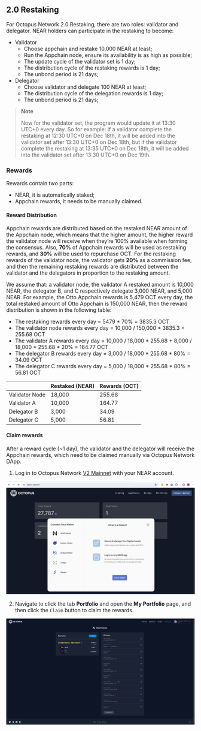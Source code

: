 ## 2.0 Restaking

For Octopus Network 2.0 Restaking, there are two roles: validator and delegator. NEAR holders can participate in the restaking to become:

* Validator
    - Choose appchain and restake 10,000 NEAR at least;
    - Run the Appchain node, ensure its availability is as high as possible;
    - The update cycle of the validator set is 1 day;
    - The distribution cycle of the restaking rewards is 1 day;
    - The unbond period is 21 days;
* Delegator
    - Choose validator and delegate 100 NEAR at least;
    - The distribution cycle of the delegation rewards is 1 day;
    - The unbond period is 21 days;

> **Note**
>
> Now for the validator set, the program would update it at 13:30 UTC+0 every day. So for example: if a validator complete the restaking at 12:30 UTC+0 on Dec 18th, it will be added into the validator set after 13:30 UTC+0 on Dec 18th, but if the validator complete the restaking at 13:35 UTC+0 on Dec 18th, it will be added into the validator set after 13:30 UTC+0 on Dec 19th.

### Rewards

Rewards contain two parts:
* NEAR, it is automatically staked;
* Appchain rewards, it needs to be manually claimed.

#### Reward Distribution

Appchain rewards are distributed based on the restaked NEAR amount of the Appchain node, which means that the higher amount, the higher reward the validator node will receive when they’re 100% available when forming the consensus. Also, **70%** of Appchain rewards will be used as restaking rewards, and **30%** will be used to repurchase OCT. For the restaking rewards of the validator node, the validator gets **20%** as a commission fee, and then the remaining restaking rewards are distributed between the validator and the delegators in proportion to the restaking amount.

We assume that: a validator node, the validator A restaked amount is 10,000 NEAR, the delegator B, and C respectively delegate 3,000 NEAR, and 5,000 NEAR. For example, the Otto Appchain rewards is 5,479 OCT every day, the total restaked amount of Otto Appchain is 150,000 NEAR, then the reward distribution is shown in the following table:

* The restaking rewards every day = 5479 * 70% = 3835.3 OCT
* The validator node rewards every day = 10,000 / 150,000 * 3835.3 = 255.68 OCT
* The validator A rewards every day = 10,000 / 18,000 * 255.68 + 8,000 / 18,000 * 255.68 * 20% = 164.77 OCT
* The delegator B rewards every day = 3,000 / 18,000 * 255.68 * 80% = 34.09 OCT
* The delegator C rewards every day = 5,000 / 18,000 * 255.68 * 80% = 56.81 OCT

|             | Restaked (NEAR) | Rewards (OCT) |
| ----------- | ------------ | ------------- |
| Validator Node | 18,000        | 255.68          |
| Validator A | 10,000        | 164.77          |
| Delegator B | 3,000         | 34.09            |
| Delegator C | 5,000         | 56.81            |

#### Claim rewards

After a reward cycle (~1 day), the validator and the delegator will receive the Appchain rewards, which need to be claimed manually via Octopus Network DApp.

1. Log in to Octopus Network [V2 Mainnet](https://v2.oct.network) with your NEAR account.

![Connect wallet](../../images/maintain/v2/v2_connect_wallet.jpg)

2. Navigate to click the tab **Portfolio** and open the **My Portfolio** page, and then click the `Claim` button to claim the rewards.

![claim rewards](../../images/maintain/v2/v2_claim_rewards.jpg)